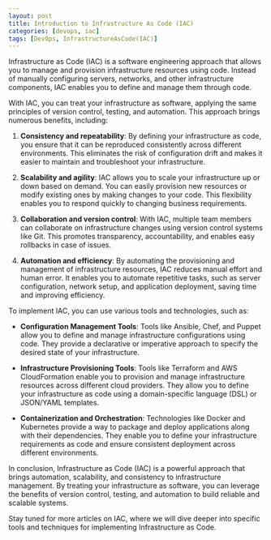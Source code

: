 ```yaml
---
layout: post
title: Introduction to Infrastructure As Code (IAC)
categories: [devops, iac]
tags: [DevOps, InfrastructureAsCode(IAC)]
---
```


Infrastructure as Code (IAC) is a software engineering approach that allows you to manage and provision infrastructure resources using code. Instead of manually configuring servers, networks, and other infrastructure components, IAC enables you to define and manage them through code.

With IAC, you can treat your infrastructure as software, applying the same principles of version control, testing, and automation. This approach brings numerous benefits, including:

1. **Consistency and repeatability**: By defining your infrastructure as code, you ensure that it can be reproduced consistently across different environments. This eliminates the risk of configuration drift and makes it easier to maintain and troubleshoot your infrastructure.

2. **Scalability and agility**: IAC allows you to scale your infrastructure up or down based on demand. You can easily provision new resources or modify existing ones by making changes to your code. This flexibility enables you to respond quickly to changing business requirements.

3. **Collaboration and version control**: With IAC, multiple team members can collaborate on infrastructure changes using version control systems like Git. This promotes transparency, accountability, and enables easy rollbacks in case of issues.

4. **Automation and efficiency**: By automating the provisioning and management of infrastructure resources, IAC reduces manual effort and human error. It enables you to automate repetitive tasks, such as server configuration, network setup, and application deployment, saving time and improving efficiency.

To implement IAC, you can use various tools and technologies, such as:

- **Configuration Management Tools**: Tools like Ansible, Chef, and Puppet allow you to define and manage infrastructure configurations using code. They provide a declarative or imperative approach to specify the desired state of your infrastructure.

- **Infrastructure Provisioning Tools**: Tools like Terraform and AWS CloudFormation enable you to provision and manage infrastructure resources across different cloud providers. They allow you to define your infrastructure as code using a domain-specific language (DSL) or JSON/YAML templates.

- **Containerization and Orchestration**: Technologies like Docker and Kubernetes provide a way to package and deploy applications along with their dependencies. They enable you to define your infrastructure requirements as code and ensure consistent deployment across different environments.

In conclusion, Infrastructure as Code (IAC) is a powerful approach that brings automation, scalability, and consistency to infrastructure management. By treating your infrastructure as software, you can leverage the benefits of version control, testing, and automation to build reliable and scalable systems.

Stay tuned for more articles on IAC, where we will dive deeper into specific tools and techniques for implementing Infrastructure as Code.